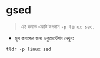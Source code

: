 # gsed

> এই কমান্ড একটি উপনাম `-p linux sed`.

- মূল কমান্ডের জন্য ডকুমেন্টেশন দেখুন:

`tldr -p linux sed`
